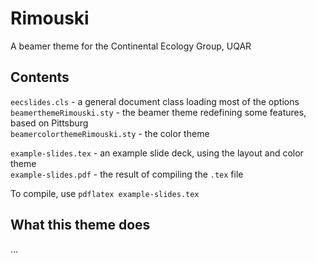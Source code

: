 # Rimouski

A beamer theme for the Continental Ecology Group, UQAR

## Contents

`eecslides.cls` - a general document class loading most of the options
`beamerthemeRimouski.sty` - the beamer theme redefining some features, based on Pittsburg   
`beamercolorthemeRimouski.sty` - the color theme

`example-slides.tex` - an example slide deck, using the layout and color theme   
`example-slides.pdf` - the result of compiling the `.tex` file

To compile, use `pdflatex example-slides.tex`

## What this theme does

...